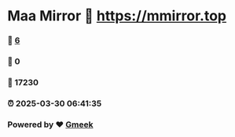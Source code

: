 # Maa Mirror :link: https://mmirror.top 
### :page_facing_up: [6](https://mmirror.top/tag.html) 
### :speech_balloon: 0 
### :hibiscus: 17230 
### :alarm_clock: 2025-03-30 06:41:35 
### Powered by :heart: [Gmeek](https://github.com/Meekdai/Gmeek)
